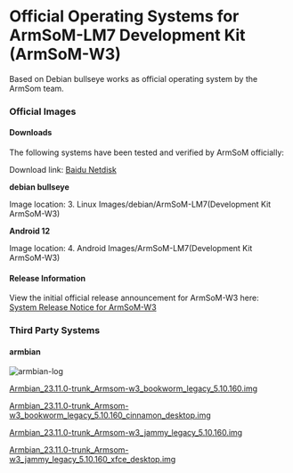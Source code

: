 # Official Operating Systems for ArmSoM-LM7 Development Kit (ArmSoM-W3)

Based on Debian bullseye works as official operating system by the ArmSom team.

### Official Images  

#### Downloads
The following systems have been tested and verified by ArmSoM officially:  

Download link: [Baidu Netdisk](https://pan.baidu.com/s/1f_YDt4S8Zu5URH1zv_UjIw?pwd=arms)

**debian bullseye**  

Image location: 3. Linux Images/debian/ArmSoM-LM7(Development Kit ArmSoM-W3)  

**Android 12**

Image location: 4. Android Images/ArmSoM-LM7(Development Kit ArmSoM-W3)

#### Release Information

View the initial official release announcement for ArmSoM-W3 here:  
[System Release Notice for ArmSoM-W3](http://forum.armsom.org/t/231115-system-release-notice-for-armsom-w3/139)

### Third Party Systems  

#### armbian
![armbian-log](/img/armbian-log.webp)  

[Armbian_23.11.0-trunk_Armsom-w3_bookworm_legacy_5.10.160.img](https://pan.baidu.com/s/1URvyxKoox207rWwsMJmCyQ?pwd=arms)  

[Armbian_23.11.0-trunk_Armsom-w3_bookworm_legacy_5.10.160_cinnamon_desktop.img](https://pan.baidu.com/s/1w7v7b1BJ1ubJYrIlFchqUw?pwd=arms)  

[Armbian_23.11.0-trunk_Armsom-w3_jammy_legacy_5.10.160.img](https://pan.baidu.com/s/1-6qgLxC7CbiNObRmJdFTDQ?pwd=arms)  

[Armbian_23.11.0-trunk_Armsom-w3_jammy_legacy_5.10.160_xfce_desktop.img](https://pan.baidu.com/s/1Pr0IJNrffxx7aLJ-eZLUUA?pwd=arms )